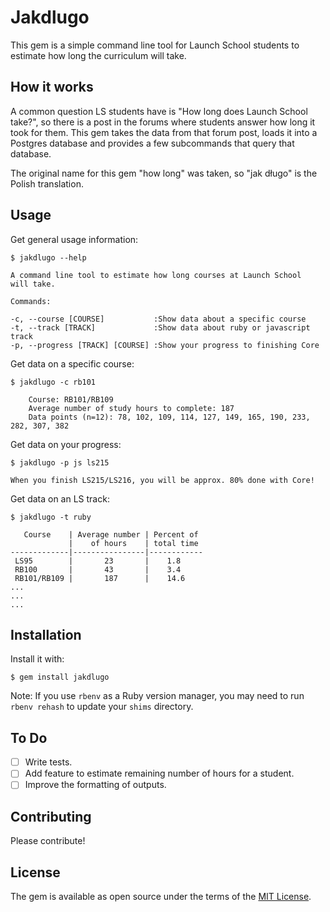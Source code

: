 # Jakdlugo

This gem is a simple command line tool for Launch School students to estimate how long the curriculum will take.

## How it works
A common question LS students have is "How long does Launch School take?", so there is a post in the forums where students answer how long it took for them. This gem takes the data from that forum post, loads it into a Postgres database and provides a few subcommands that query that database.

The original name for this gem "how long" was taken, so "jak długo" is the Polish translation.

## Usage

Get general usage information:

    $ jakdlugo --help

```
A command line tool to estimate how long courses at Launch School
will take.

Commands:

-c, --course [COURSE]           :Show data about a specific course
-t, --track [TRACK]             :Show data about ruby or javascript track
-p, --progress [TRACK] [COURSE] :Show your progress to finishing Core
```

Get data on a specific course:

    $ jakdlugo -c rb101
```
    Course: RB101/RB109
    Average number of study hours to complete: 187
    Data points (n=12): 78, 102, 109, 114, 127, 149, 165, 190, 233, 282, 307, 382
```
Get data on your progress:

    $ jakdlugo -p js ls215

`When you finish LS215/LS216, you will be approx. 80% done with Core!`

Get data on an LS track:

    $ jakdlugo -t ruby

```
   Course    | Average number | Percent of
             |    of hours    | total time
-------------|----------------|------------
 LS95        |       23       |    1.8
 RB100       |       43       |    3.4
 RB101/RB109 |       187      |    14.6
...
...
...
```

## Installation

Install it with:

    $ gem install jakdlugo

Note: If you use `rbenv` as a Ruby version manager, you may need to run `rbenv rehash` to update your `shims` directory.

## To Do

- [ ] Write tests.
- [ ] Add feature to estimate remaining number of hours for a student.
- [ ] Improve the formatting of outputs.

## Contributing

Please contribute!

## License

The gem is available as open source under the terms of the [MIT License](https://opensource.org/licenses/MIT).
